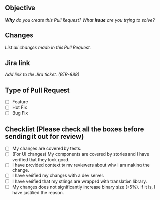 ## Objective

_**Why** do you create this Pull Request? What **issue** are you trying to solve?_

## Changes

_List all changes made in this Pull Request._

## Jira link

_Add link to the Jira ticket. (BTR-888)_


## Type of Pull Request

- [ ] Feature
- [ ] Hot Fix
- [ ] Bug Fix

## Checklist (Please check all the boxes before sending it out for review)

- [ ] My changes are covered by tests.
- [ ] (For UI changes) My components are covered by stories and I have verified that they look good.
- [ ] I have provided context to my reviewers about why I am making the change.
- [ ] I have verified my changes with a dev server.
- [ ] I have verified that my strings are wrapped with translation library.
- [ ] My changes does not significantly increase binary size (>5%). If it is, I have justified the reason.
